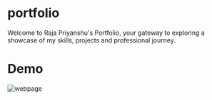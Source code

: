 # portfolio
Welcome to Raja Priyanshu's Portfolio, your gateway to exploring a showcase of my skills, projects and professional journey.
# Demo

![webpage](https://github.com/rajapriyanshu2002/portfolio/assets/125688738/04a75050-f4e9-4b4d-9313-7df61899ceaa)
